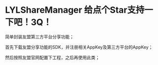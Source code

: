 # LYLShareManager 给点个Star支持一下吧！3Q！
简单封装友盟第三方平台分享功能；

首先下载友盟分享功能的SDK，并注册相关AppKey及第三方平台的AppKey；

然后按照友盟官网配置下工程，之后再使用此类；

